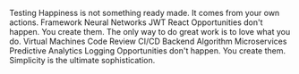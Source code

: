 Testing Happiness is not something ready made. It comes from your own actions. Framework Neural Networks JWT React Opportunities don't happen. You create them.
The only way to do great work is to love what you do. Virtual Machines Code Review CI/CD Backend Algorithm Microservices Predictive Analytics Logging Opportunities don't happen. You create them. Simplicity is the ultimate sophistication.
